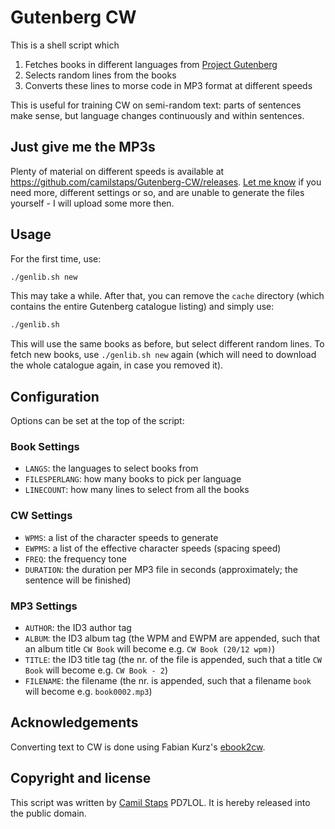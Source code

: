 # Gutenberg CW

This is a shell script which

1. Fetches books in different languages from [Project Gutenberg][gutenberg]
2. Selects random lines from the books
3. Converts these lines to morse code in MP3 format at different speeds

This is useful for training CW on semi-random text: parts of sentences make
sense, but language changes continuously and within sentences.

## Just give me the MP3s

Plenty of material on different speeds is available at
https://github.com/camilstaps/Gutenberg-CW/releases.
[Let me know](mailto:info@camilstaps.nl) if you need more, different settings
or so, and are unable to generate the files yourself - I will upload some more
then.

## Usage

For the first time, use:

```bash
./genlib.sh new
```

This may take a while. After that, you can remove the `cache` directory (which
contains the entire Gutenberg catalogue listing) and simply use:

```bash
./genlib.sh
```

This will use the same books as before, but select different random lines. To
fetch new books, use `./genlib.sh new` again (which will need to download the
whole catalogue again, in case you removed it).

## Configuration

Options can be set at the top of the script:

### Book Settings
- `LANGS`: the languages to select books from
- `FILESPERLANG`: how many books to pick per language
- `LINECOUNT`: how many lines to select from all the books

### CW Settings
- `WPMS`: a list of the character speeds to generate
- `EWPMS`: a list of the effective character speeds (spacing speed)
- `FREQ`: the frequency tone
- `DURATION`: the duration per MP3 file in seconds (approximately; the sentence
  will be finished)

### MP3 Settings
- `AUTHOR`: the ID3 author tag
- `ALBUM`: the ID3 album tag (the WPM and EWPM are appended, such that an album
  title `CW Book` will become e.g. `CW Book (20/12 wpm)`)
- `TITLE`: the ID3 title tag (the nr. of the file is appended, such that a
  title `CW Book` will become e.g. `CW Book - 2`)
- `FILENAME`: the filename (the nr. is appended, such that a filename `book`
  will become e.g. `book0002.mp3`)

## Acknowledgements

Converting text to CW is done using Fabian Kurz's [ebook2cw][].

## Copyright and license

This script was written by [Camil Staps][cs] PD7LOL. It is hereby released into
the public domain.

[cs]: https://camilstaps.nl
[ebook2cw]: http://fkurz.net/ham/ebook2cw.html
[gutenberg]: http://www.gutenberg.org/wiki/Main_Page
